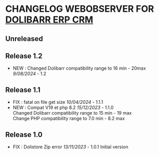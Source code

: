 # CHANGELOG WEBOBSERVER FOR [DOLIBARR ERP CRM](https://www.dolibarr.org)

## Unreleased



## Release 1.2

- NEW : Changed Dolibarr compatibility range to 16 min - 20max *9/08/2024* - 1.2

## Release 1.1
- FIX : fatal on file get size *10/04/2024* - 1.1.1
- NEW : Compat V19 et php 8.2 *15/12/2023* - 1.1.0  
  Changed Dolibarr compatibility range to 15 min - 19 max  
  Change PHP compatibility range to 7.0 min - 8.2 max

## Release 1.0

- FIX : Dolistore Zip error  *13/11/2023* - 1.0.1
Initial version
